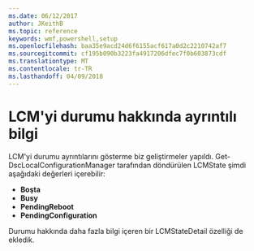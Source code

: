 ```yaml
---
ms.date: 06/12/2017
author: JKeithB
ms.topic: reference
keywords: wmf,powershell,setup
ms.openlocfilehash: baa35e9acd24d6f6155acf617a0d2c2210742af7
ms.sourcegitcommit: cf195b090b3223fa4917206dfec7f0b603873cdf
ms.translationtype: MT
ms.contentlocale: tr-TR
ms.lasthandoff: 04/09/2018
---
```

# <a name="detailed-information-about-lcm-state"></a>LCM'yi durumu hakkında ayrıntılı bilgi

LCM'yi durumu ayrıntılarını gösterme biz geliştirmeler yapıldı. Get-DscLocalConfigurationManager tarafından döndürülen LCMState şimdi aşağıdaki değerleri içerebilir:

* **Boşta**
* **Busy**
* **PendingReboot**
* **PendingConfiguration**

Durumu hakkında daha fazla bilgi içeren bir LCMStateDetail özelliği de ekledik.